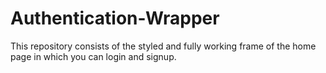 # Authentication-Wrapper
This repository consists of the styled and fully working frame of the home page in which you can login and signup.

